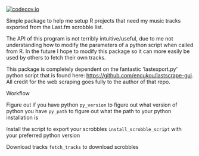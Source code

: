 [![codecov.io](https://codecov.io/github/r-lib/covr/coverage.svg?branch=master)](https://codecov.io/github/condwanaland/scrobbler?branch=master)


Simple package to help me setup R projects that need my music tracks exported from the Last.fm scrobble list.

The API of this program is not terribly intuitive/useful, due to me not understanding how to modify the parameters of a python script when called from R. In the future I hope to modify this package so it can more easily be used by others to fetch their own tracks.

This package is completely dependent on the fantastic 'lastexport.py' python script that is found here: <https://github.com/encukou/lastscrape-gui>. All credit for the web scraping goes fully to the author of that repo.


Workflow

Figure out if you have python
`py_version` to figure out what version of python you have
`py_path` to figure out what the path to your python installation is

Install the script to export your scrobbles
`install_scrobble_script` with your preferred python version

Download tracks
`fetch_tracks` to download scrobbles
